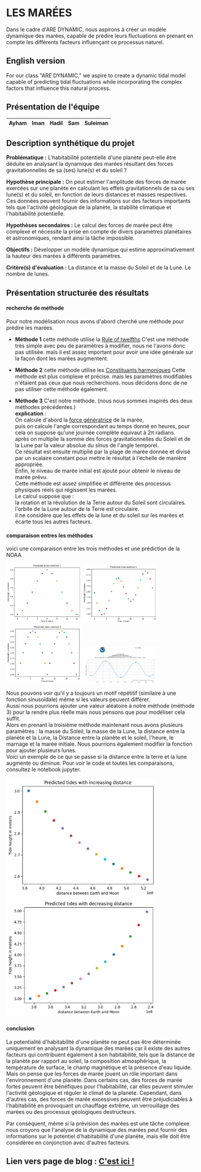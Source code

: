 # LES MARÉES

Dans le cadre d'ARE DYNAMIC, nous aspirons à créer un modèle dynamique des marées, capable de prédire leurs fluctuations en prenant en compte les différents facteurs influençant ce processus naturel.

## English version

For our class "ARE DYNAMIC," we aspire  to create a dynamic tidal model capable of predicting tidal fluctuations while incorporating the complex factors that influence this natural process. 

## Présentation de l'équipe

|Ayham|Iman|Hadil|Sam|Suleiman|
|---|---|---|---|---|

## Description synthétique du projet

**Problématique :** L'habitabilité potentielle d'une planète peut-elle être déduite en analysant la dynamique des marées résultant des forces gravitationnelles de sa (ses) lune(s) et du soleil ?

**Hypothèse principale :** On peut estimer l'amplitude des forces de marée exercées sur une planète en calculant les effets gravitationnels de sa ou ses lune(s) et du soleil, en fonction de leurs distances et masses respectives. Ces données peuvent fournir des informations sur des facteurs importants tels que l'activité géologique de la planète, la stabilité climatique et l'habitabilité potentielle.

**Hypothèses secondaires :** Le calcul des forces de marée peut être complexe et nécessite la prise en compte de divers paramètres planétaires et astronomiques, rendant ainsi la tâche impossible.

**Objectifs :** Développer un modèle dynamique qui estime approximativement la hauteur des marées à différents paramètres.

**Critère(s) d'évaluation :** La distance et la masse du Soleil et de la Lune. Le nombre de lunes.


## Présentation structurée des résultats

#### recherche de méthode
Pour notre modélisation nous avons d'abord cherché une méthode pour prédire les marées.

- **Méthode 1**
cette méthode utilise la [Rule of twelfths](https://en.wikipedia.org/wiki/Rule_of_twelfths#References)
C'est une méthode très simple avec peu de paramètres à modifier, nous ne l'avons donc pas utilisée. mais il est assez important pour avoir une idée générale sur la façon dont les marées augmentent.

- **Méthode 2**
cette méthode utilise les [Constituants harmoniques](https://tidesandcurrents.noaa.gov/about_harmonic_constituents.html)
Cette méthode est plus complexe et précise. mais les paramètres modifiables n'étaient pas ceux que nous recherchions. nous décidons donc de ne pas utiliser cette méthode également.

- **Méthode 3**
C'est notre méthode. (nous nous sommes inspirés des deux méthodes précédentes.)<br>
**explication** :<br>
On calcule d'abord la [force génératrice](https://oceanservice.noaa.gov/education/tutorial_tides/tides02_cause.html) de la marée, <br>
puis on calcule l'angle correspondant au temps donné en heures, pour cela on suppose qu'une journée complète équivaut à 2π radians.<br>
après on multiplie la somme des forces gravitationnelles du Soleil et de la Lune par la valeur absolue du sinus de l'angle temporel.<br>
Ce résultat est ensuite multiplié par la plage de marée donnée et divisé par un scalaire constant pour mettre le résultat à l'échelle de manière appropriée. <br>
Enfin, le niveau de marée initial est ajouté pour obtenir le niveau de marée prévu.<br>
Cette méthode est assez simplifiée et différente des processus physiques réels qui régissent les marées. <br>
Le calcul suppose que :<br>
la rotation et la révolution de la Terre autour du Soleil sont circulaires.<br>
l'orbite de la Lune autour de la Terre est circulaire.<br>
il ne considère que les effets de la lune et du soleil sur les marées et écarte tous les autres facteurs.<br>


#### comparaison entres les méthodes

voici une comparaison entre les trois méthodes et une prédiction de la NOAA

<p float="left">
  <img src="Images/method1.png" width="200" />
  <img src="Images/method2.png" width="200" />
  <img src="Images/method3.png" width="200" />
  <img src="Images/NOAA.png" width="200" />
</p>

Nous pouvons voir qu'il y a toujours un motif répétitif (similaire à une fonction sinusoïdale) même si les valeurs peuvent différer.<br>
Aussi nous pourrions ajouter une valeur aléatoire à notre méthode (méthode 3) pour la rendre plus réelle mais nous pensons que pour modéliser cela suffit.<br>
Alors en prenant la troisième méthode maintenant nous avons plusieurs paramètres : la masse du Soleil, la masse de la Lune, la distance entre la planète et la Lune, la Distance entre la planète et le soleil, l'heure, le marnage et la marée initiale. Nous pourrions également modifier la fonction pour ajouter plusieurs lunes. <br>
Voici un exemple de ce qui se passe si la distance entre la terre et la lune augmente ou diminue. Pour voir le code et toutes les comparaisons, consultez le notebook jupyter.<br>

<p float="left">
  <img src="/Images/increasing_distance_moon.png" width="400" />
  <img src="/Images/decreasing_distance_moon.png" width="400" />
</p>

#### conclusion 

La potentialité d'habitabilité d'une planète ne peut pas être déterminée uniquement en analysant la dynamique des marées car il existe des autres facteurs qui contribuent également à son habitabilité, tels que la distance de la planète par rapport au soleil, la composition atmosphérique, la température de surface, le champ magnétique et la présence d'eau liquide.<br>
Mais on pense que les forces de marée jouent un rôle important dans l'environnement d'une planète. Dans certains cas, des forces de marée fortes peuvent être bénéfiques pour l'habitabilité, car elles peuvent stimuler l'activité géologique et réguler le climat de la planète. Cependant, dans d'autres cas, des forces de marée excessives peuvent être préjudiciables à l'habitabilité en provoquant un chauffage extrême, un verrouillage des marées ou des processus géologiques destructeurs.<br>

Par conséquent, même si la prévision des marées est une tâche complexe nous croyons que l'analyse de la dynamique des marées peut fournir des informations sur le potentiel d'habitabilité d'une planète, mais elle doit être considérée en conjonction avec d'autres facteurs.


## Lien vers page de blog : <a href="blog.html"> C'est ici ! </a>
